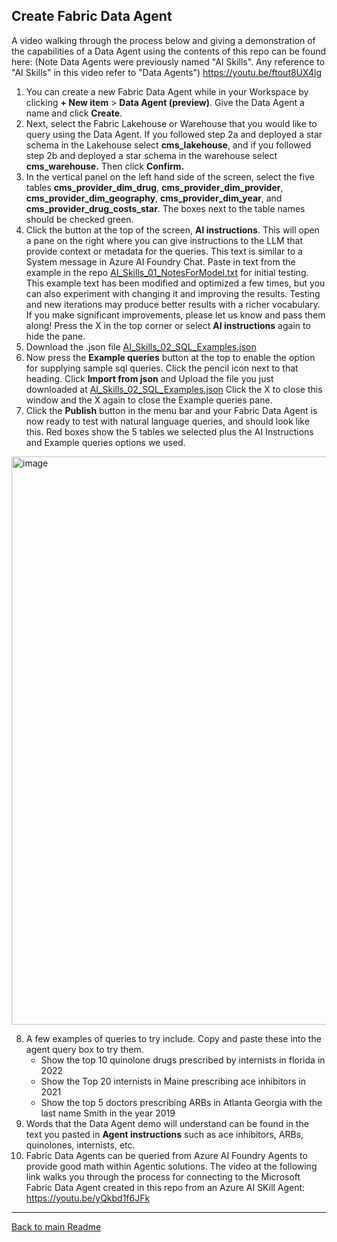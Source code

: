 ## Create Fabric Data Agent

A video walking through the process below and giving a demonstration of the capabilities of a Data Agent using the contents of this repo can be found here:  (Note Data Agents were previously named "AI Skills". Any reference to "AI Skills" in this video refer to "Data Agents")    https://youtu.be/ftout8UX4lg 

1. You can create a new Fabric Data Agent while in your Workspace by clicking **+ New item** > **Data Agent (preview)**. Give the Data Agent a name and click **Create**.
2. Next, select the Fabric Lakehouse or Warehouse that you would like to query using the Data Agent. If you followed step 2a and deployed a star schema in the Lakehouse select **cms_lakehouse**, and if you followed step 2b and deployed a star schema in the warehouse select **cms_warehouse.** Then click **Confirm.**
3. In the vertical panel on the left hand side of the screen, select the five tables **cms_provider_dim_drug**, **cms_provider_dim_provider**, **cms_provider_dim_geography**, **cms_provider_dim_year**, and **cms_provider_drug_costs_star**. The boxes next to the table names should be checked green. 
4. Click the button at the top of the screen,  **AI instructions**. This will open a pane on the right where you can give instructions to the LLM that provide context or metadata for the queries. This text is similar to a System message in Azure AI Foundry Chat. Paste in text from the example in the repo [AI_Skills_01_NotesForModel.txt](../scripts/AI_Skills_01_NotesForModel.txt) for initial testing. This example text has been modified and optimized a few times, but you can also experiment with changing it and improving the results. Testing and new iterations may produce better results with a richer vocabulary. If you make significant improvements, please let us know and pass them along! Press the X in the top corner or select **AI instructions** again to hide the pane.  
5. Download the .json file [AI_Skills_02_SQL_Examples.json](../scripts/AI_Skills_02_SQL_Examples.json)
6. Now press the **Example queries** button at the top to enable the option for supplying sample sql queries. Click the pencil icon next to that heading. Click **Import from json** and Upload the file you just downloaded at [AI_Skills_02_SQL_Examples.json](../scripts/AI_Skills_02_SQL_Examples.json)   Click the X to close this window and the X again to close the Example queries pane.
7. Click the **Publish** button in the menu bar and your Fabric Data Agent is now ready to test with natural language queries, and should look like this.  Red boxes show the 5 tables we selected plus the AI Instructions and Example queries options we used.

<img width="1308" height="909" alt="image" src="https://github.com/user-attachments/assets/f3971fa9-47a0-4382-b96b-494f29e2296f" />

8. A few examples of queries to try include.  Copy and paste these into the agent query box to try them.
   - Show the top 10 quinolone drugs prescribed by internists in florida in 2022
   - Show the Top 20 internists in Maine prescribing ace inhibitors in 2021
   - Show the top 5 doctors prescribing ARBs in Atlanta Georgia with the last name Smith in the year 2019
9. Words that the Data Agent demo will understand can be found in the text you pasted in **Agent instructions** such as ace inhibitors, ARBs, quinolones, internists, etc.
10. Fabric Data Agents can be queried from Azure AI Foundry Agents to provide good math within Agentic solutions. The video at the following link walks you through the process for connecting to the Microsoft Fabric Data Agent created in this repo from an Azure AI SKill Agent: https://youtu.be/yQkbd1f6JFk  

*** 
[Back to main Readme](../Readme.md)
